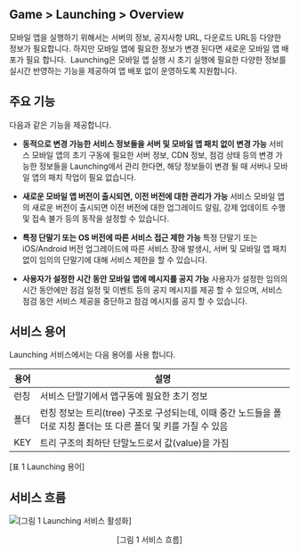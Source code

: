 ## Game > Launching > Overview 

모바일 앱을 실행하기 위해서는 서버의 정보, 공지사항 URL, 다운로드 URL등 다양한 정보가 필요합니다. 하지만 모바일 앱에 필요한 정보가 변경 된다면 새로운 모바일 앱 배포가 필요 합니다.  Launching은 모바일 앱 실행 시 초기 실행에 필요한 다양한 정보를 실시간 반영하는 기능을 제공하여 앱 배포 없이 운영하도록 지원합니다.

## 주요 기능

다음과 같은 기능을 제공합니다.

* **동적으로 변경 가능한 서비스 정보들을 서버 및 모바일 앱 패치 없이 변경 가능**
서비스 모바일 앱의 초기 구동에 필요한 서버 정보, CDN 정보, 점검 상태 등의 변경 가능한 정보들을 Launching에서 관리 한다면, 해당 정보들이 변경 될 때 서버나 모바일 앱의 패치 작업이 필요 없습니다.

* **새로운 모바일 앱 버전이 출시되면, 이전 버전에 대한 관리가 가능**
서비스 모바일 앱의 새로운 버전이 출시되면 이전 버전에 대한 업그레이드 알림, 강제 업데이트 수행 및 접속 불가 등의 동작을 설정할 수 있습니다.

* **특정 단말기 또는 OS 버전에 따른 서비스 접근 제한 가능**
특정 단말기 또는 iOS/Android 버전 업그레이드에 따른 서비스 장애 발생시, 서버 및 모바일 앱 패치 없이 임의의 단말기에 대해 서비스 제한을 할 수 있습니다.

* **사용자가 설정한 시간 동안 모바일 앱에 메시지를 공지 가능**
사용자가 설정한 임의의 시간 동안에만 점검 일정 및 이벤트 등의 공지 메시지를 제공 할 수 있으며, 서비스 점검 동안 서비스 제공을 중단하고 점검 메시지를 공지 할 수 있습니다.

## 서비스 용어

Launching 서비스에서는 다음 용어를 사용 합니다.

| 용어  | 설명                                                                    |
| --- | --------------------------------------------------------------------- |
| 런칭  | 서비스 단말기에서 앱구동에 필요한 초기 정보                                              |
| 폴더  | 런칭 정보는 트리(tree) 구조로 구성되는데, 이때 중간 노드들을 폴더로 지칭 폴더는 또 다른 폴더 및 키를 가질 수 있음 |
| KEY | 트리 구조의 최하단 단말노드로서 값(value)을 가짐                                        |

[표 1 Launching 용어]

## 서비스 흐름

![[그림 1 Launching 서비스 활성화]](http://static.toastoven.net/prod_launching/service_flow.png)
<center>[그림 1 서비스 흐름]</center>
